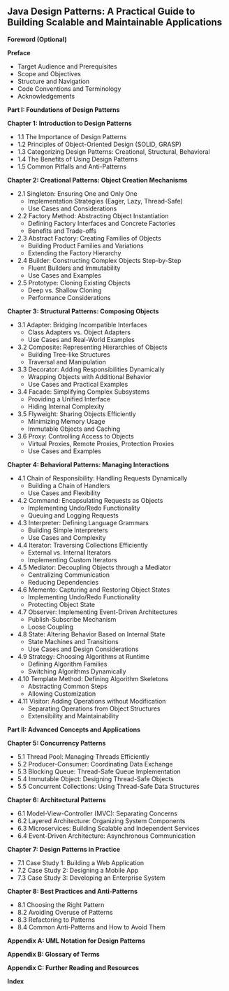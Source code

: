 ## Java Design Patterns: A Practical Guide to Building Scalable and Maintainable Applications

**Foreword (Optional)**

**Preface**

*   Target Audience and Prerequisites
*   Scope and Objectives
*   Structure and Navigation
*   Code Conventions and Terminology
*   Acknowledgements

**Part I: Foundations of Design Patterns**

**Chapter 1: Introduction to Design Patterns**

*   1.1 The Importance of Design Patterns
*   1.2 Principles of Object-Oriented Design (SOLID, GRASP)
*   1.3 Categorizing Design Patterns: Creational, Structural, Behavioral
*   1.4 The Benefits of Using Design Patterns
*   1.5 Common Pitfalls and Anti-Patterns

**Chapter 2: Creational Patterns: Object Creation Mechanisms**

*   2.1 Singleton: Ensuring One and Only One
    *   Implementation Strategies (Eager, Lazy, Thread-Safe)
    *   Use Cases and Considerations
*   2.2 Factory Method: Abstracting Object Instantiation
    *   Defining Factory Interfaces and Concrete Factories
    *   Benefits and Trade-offs
*   2.3 Abstract Factory: Creating Families of Objects
    *   Building Product Families and Variations
    *   Extending the Factory Hierarchy
*   2.4 Builder: Constructing Complex Objects Step-by-Step
    *   Fluent Builders and Immutability
    *   Use Cases and Examples
*   2.5 Prototype: Cloning Existing Objects
    *   Deep vs. Shallow Cloning
    *   Performance Considerations

**Chapter 3: Structural Patterns: Composing Objects**

*   3.1 Adapter: Bridging Incompatible Interfaces
    *   Class Adapters vs. Object Adapters
    *   Use Cases and Real-World Examples
*   3.2 Composite: Representing Hierarchies of Objects
    *   Building Tree-like Structures
    *   Traversal and Manipulation
*   3.3 Decorator: Adding Responsibilities Dynamically
    *   Wrapping Objects with Additional Behavior
    *   Use Cases and Practical Examples
*   3.4 Facade: Simplifying Complex Subsystems
    *   Providing a Unified Interface
    *   Hiding Internal Complexity
*   3.5 Flyweight: Sharing Objects Efficiently
    *   Minimizing Memory Usage
    *   Immutable Objects and Caching
*   3.6 Proxy: Controlling Access to Objects
    *   Virtual Proxies, Remote Proxies, Protection Proxies
    *   Use Cases and Examples

**Chapter 4: Behavioral Patterns: Managing Interactions**

*   4.1 Chain of Responsibility: Handling Requests Dynamically
    *   Building a Chain of Handlers
    *   Use Cases and Flexibility
*   4.2 Command: Encapsulating Requests as Objects
    *   Implementing Undo/Redo Functionality
    *   Queuing and Logging Requests
*   4.3 Interpreter: Defining Language Grammars
    *   Building Simple Interpreters
    *   Use Cases and Complexity
*   4.4 Iterator: Traversing Collections Efficiently
    *   External vs. Internal Iterators
    *   Implementing Custom Iterators
*   4.5 Mediator: Decoupling Objects through a Mediator
    *   Centralizing Communication
    *   Reducing Dependencies
*   4.6 Memento: Capturing and Restoring Object States
    *   Implementing Undo/Redo Functionality
    *   Protecting Object State
*   4.7 Observer: Implementing Event-Driven Architectures
    *   Publish-Subscribe Mechanism
    *   Loose Coupling
*   4.8 State: Altering Behavior Based on Internal State
    *   State Machines and Transitions
    *   Use Cases and Design Considerations
*   4.9 Strategy: Choosing Algorithms at Runtime
    *   Defining Algorithm Families
    *   Switching Algorithms Dynamically
*   4.10 Template Method: Defining Algorithm Skeletons
    *   Abstracting Common Steps
    *   Allowing Customization
*   4.11 Visitor: Adding Operations without Modification
    *   Separating Operations from Object Structures
    *   Extensibility and Maintainability

**Part II: Advanced Concepts and Applications**

**Chapter 5: Concurrency Patterns**

*   5.1 Thread Pool: Managing Threads Efficiently
*   5.2 Producer-Consumer: Coordinating Data Exchange
*   5.3 Blocking Queue: Thread-Safe Queue Implementation
*   5.4 Immutable Object: Designing Thread-Safe Objects
*   5.5 Concurrent Collections: Using Thread-Safe Data Structures

**Chapter 6: Architectural Patterns**

*   6.1 Model-View-Controller (MVC): Separating Concerns
*   6.2 Layered Architecture: Organizing System Components
*   6.3 Microservices: Building Scalable and Independent Services
*   6.4 Event-Driven Architecture: Asynchronous Communication

**Chapter 7: Design Patterns in Practice**

*   7.1 Case Study 1: Building a Web Application
*   7.2 Case Study 2: Designing a Mobile App
*   7.3 Case Study 3: Developing an Enterprise System

**Chapter 8: Best Practices and Anti-Patterns**

*   8.1 Choosing the Right Pattern
*   8.2 Avoiding Overuse of Patterns
*   8.3 Refactoring to Patterns
*   8.4 Common Anti-Patterns and How to Avoid Them

**Appendix A: UML Notation for Design Patterns**

**Appendix B: Glossary of Terms**

**Appendix C: Further Reading and Resources**

**Index**
